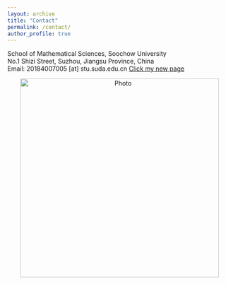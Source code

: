 ```yaml
---
layout: archive
title: "Contact"
permalink: /contact/
author_profile: true
---
```

School of Mathematical Sciences, Soochow University<br>
No.1 Shizi Street, Suzhou, Jiangsu Province, China<br>
Email: 20184007005 [at] stu.suda.edu.cn
[Click my new page](https://1223steven.github.io/files/jemnz.html)

<p align="center">
  <img src="https://1223steven.github.io/images/suzhou_1.png?raw=true" alt="Photo" style="width: 450px;"/> 
</p>
